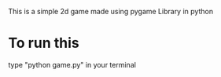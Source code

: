 This is a simple 2d game made using pygame Library in python
<h1>To run this</h1>
type "python game.py" in your terminal
